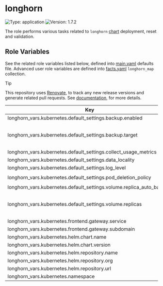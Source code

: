 # longhorn

![Type: application](https://img.shields.io/badge/Type-application-informational?style=flat-square) ![Version: 1.7.2](https://img.shields.io/badge/Version-1.7.2-informational?style=flat-square)

The role performs various tasks related to `longhorn` [chart](https://github.com/longhorn/charts/tree/longhorn-1.7.2/charts/longhorn) deployment, reset and validation.

## Role Variables

See the related role variables listed below, defined into [main.yaml](./defaults/main.yaml) defaults file. Advanced user role variables are defined into [facts.yaml](./tasks/facts.yaml) `longhorn_map` collection.

> [!TIP]
> This repository uses [Renovate](https://docs.renovatebot.com), to track any new release versions and generate related pull requests. See [documentation](https://axivo.com/k3s-cluster/tutorials/handbook/renovate/), for more details.

| Key | Type | Default | Description |
|-----|------|---------|-------------|
| longhorn_vars.kubernetes.default_settings.backup.enabled | bool | `true` |  |
| longhorn_vars.kubernetes.default_settings.backup.target | string | `"cifs://192.168.1.8/backup"` | See Longhorn [documentation](https://longhorn.io/docs/latest/snapshots-and-backups/backup-and-restore/set-backup-target), for more details |
| longhorn_vars.kubernetes.default_settings.collect_usage_metrics | bool | `false` |  |
| longhorn_vars.kubernetes.default_settings.data_locality | string | `"strict-local"` |  |
| longhorn_vars.kubernetes.default_settings.log_level | string | `"Warn"` |  |
| longhorn_vars.kubernetes.default_settings.pod_deletion_policy | string | `"delete-both-statefulset-and-deployment-pod"` |  |
| longhorn_vars.kubernetes.default_settings.volume.replica_auto_balance | string | `"least-effort"` |  |
| longhorn_vars.kubernetes.default_settings.volume.replicas | int | `2` | Minimum replicas accepted value is `2` |
| longhorn_vars.kubernetes.frontend.gateway.service | string | `"longhorn-frontend"` |  |
| longhorn_vars.kubernetes.frontend.gateway.subdomain | string | `"longhorn"` |  |
| longhorn_vars.kubernetes.helm.chart.name | string | `"longhorn"` |  |
| longhorn_vars.kubernetes.helm.chart.version | string | `"v1.7.2"` |  |
| longhorn_vars.kubernetes.helm.repository.name | string | `"longhorn"` |  |
| longhorn_vars.kubernetes.helm.repository.org | string | `"longhorn"` |  |
| longhorn_vars.kubernetes.helm.repository.url | string | `"https://charts.longhorn.io"` |  |
| longhorn_vars.kubernetes.namespace | string | `"kube-system"` |  |
